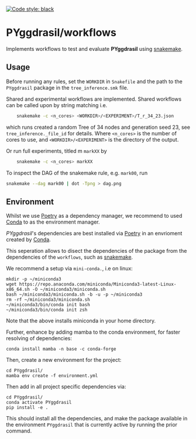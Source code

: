 [![Code style: black](https://img.shields.io/badge/code%20style-black-000000.svg)](https://github.com/psf/black)

# PYggdrasil/workflows

Implements workflows to test and evaluate **PYggdrasil** using [snakemake](https://snakemake.readthedocs.io/en/stable/).


## Usage
Before running any rules, set the `WORKDIR` in `Snakefile` and the path to the `PYggdrasil` package in the 
`tree_inference.smk` file.

Shared and experimental workflows are implemented. Shared workflows can be called upon by string matching i.e.
```bash
    snakemake -c <n_cores> <WORKDIR>/<EXPERIMENT>/T_r_34_23.json
```
which runs created a random Tree of 34 nodes and generation seed 23, see `tree_inference._file_id` for details.
Where `<n_cores>` is the number of cores to use, and `<WORKDIR>/<EXPERIMENT>` is the directory of the output.

Or run full experiments, titled m `markXX` by

```bash
    snakemake -c <n_cores> markXX 
```


To inspect the DAG of the snakemake rule, e.g. `mark00`, run
```bash
snakemake --dag mark00 | dot -Tpng > dag.png
```

## Environment
Whilst we use [Poetry](https://python-poetry.org/) as a dependency manager, we recommend to used [Conda](https://docs.conda.io/en/latest/) to as the environment manager.

_PYggdrasil_'s dependencies are best installed via [Poetry](https://python-poetry.org/) in an envrioment created by [Conda](https://docs.conda.io/en/latest/).

This seperation allows to disect the dependencies of the package from the dependencies of the ``workflows``,
such as [snakemake](https://snakemake.readthedocs.io/en/stable/).

We recommend a setup via `mini-conda.`, i.e on linux:

```commandline
mkdir -p ~/miniconda3
wget https://repo.anaconda.com/miniconda/Miniconda3-latest-Linux-x86_64.sh -O ~/miniconda3/miniconda.sh
bash ~/miniconda3/miniconda.sh -b -u -p ~/miniconda3
rm -rf ~/miniconda3/miniconda.sh
~/miniconda3/bin/conda init bash
~/miniconda3/bin/conda init zsh
```
Note that the above installs miniconda in your home directory.

Further, enhance by adding mamba to the conda environment, for faster resolving of dependencies:
```commandline
conda install mamba -n base -c conda-forge
```

Then, create a new environment for the project:
```commandline
cd PYggdrasil/
mamba env create -f environment.yml
```



Then add in all project specific dependencies via:
```commandline
cd PYggdrasil/
conda activate PYggdrasil
pip install -e .
```
This should install all the dependencies, and make the package available in the environment `PYggdrasil` that is currently active by running the prior command.



